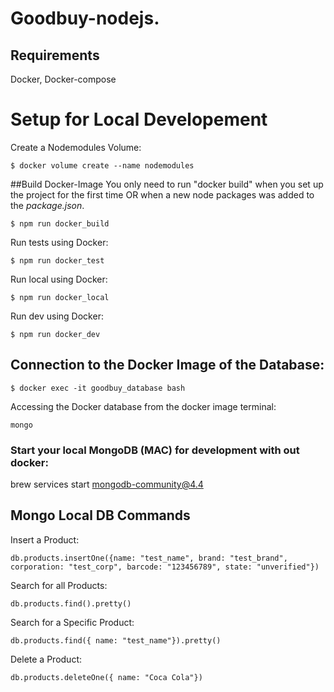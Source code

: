 # Goodbuy-nodejs.

## Requirements
Docker, Docker-compose



# Setup for Local Developement
Create a Nodemodules Volume:
```
$ docker volume create --name nodemodules
```
##Build Docker-Image
You only need to run "docker build" when you set up the project for the first time OR when a new node packages was added to the *package.json*.
```
$ npm run docker_build
```
Run tests using Docker:
```
$ npm run docker_test
```
Run local using Docker:
```
$ npm run docker_local
```
Run dev using Docker:
```
$ npm run docker_dev
```

## Connection to the Docker Image of the Database:
```
$ docker exec -it goodbuy_database bash
```
Accessing the Docker database from the docker image terminal:
```
mongo
```

### Start your local MongoDB (MAC) for development with out docker:

brew services start mongodb-community@4.4

## Mongo Local DB Commands
Insert a Product:
```
db.products.insertOne({name: "test_name", brand: "test_brand", corporation: "test_corp", barcode: "123456789", state: "unverified"})
```
Search for all Products:
```
db.products.find().pretty()
```
Search for a Specific Product:
```
db.products.find({ name: "test_name"}).pretty()
```
Delete a Product:
```
db.products.deleteOne({ name: "Coca Cola"})
```
